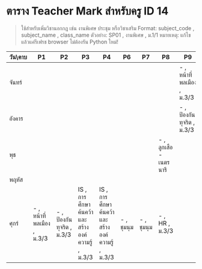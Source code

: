# ตาราง Teacher Mark สำหรับครู ID 14

> ใช้สำหรับเพิ่มวิชานอกกฎ เช่น งานพิเศษ ประชุม หรือวิชาเสริม
> Format: subject_code , subject_name , class_name
> ตัวอย่าง: SP01 , งานพิเศษ , ม.1/1
> หมายเหตุ: แก้ไขแล้วแค่รีเฟรช browser ไม่ต้องรัน Python ใหม่!

| วัน\คาบ | P1 | P2 | P3 | P4 | P6 | P7 | P8 | P9 |
| --- | --- | --- | --- | --- | --- | --- | --- | --- |
| จันทร์ |  |  |  |  |  |  |  | - , หน้าที่พลเมือง  , ม.3/3 |
| อังคาร |  |  |  |  |  |  |  | - , ป้องกันทุจริต , ม.3/3 |
| พุธ |  |  |  |  |  |  | - , ลูกเสือ - เนตรนารี |  |
| พฤหัส |  |  |  |  |  |  |  |  |
| ศุกร์ | - , หน้าที่พลเมือง , ม.3/3 | - , ป้องกันทุจริต , ม.3/3  | IS , การศึกษาค้นคว้าและสร้างองค์ความรู้ , ม.3/3 | IS , การศึกษาค้นคว้าและสร้างองค์ความรู้ , ม.3/3 | - , ชุมนุม   | - , ชุมนุม   | - , HR , ม.3/3 |  |
